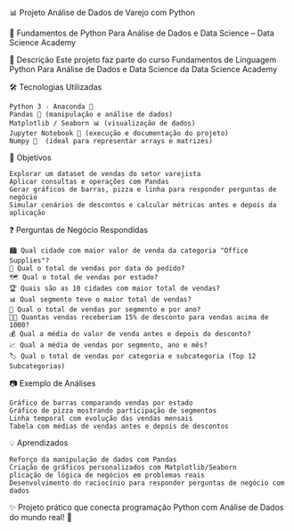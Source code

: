 📊 Projeto Análise de Dados de Varejo com Python

📌 Fundamentos de Python Para Análise de Dados e Data Science – Data Science Academy

📖 Descrição
Este projeto faz parte do curso Fundamentos de Linguagem Python Para Análise de Dados e Data Science da Data Science Academy

🛠 Tecnologias Utilizadas

    Python 3 - Anaconda 🐍  
    Pandas 📑 (manipulação e análise de dados)
    Matplotlib / Seaborn 📊 (visualização de dados)
    Jupyter Notebook 📓 (execução e documentação do projeto)
    Numpy 🔢  (ideal para representar arrays e matrizes)

🎯 Objetivos

    Explorar um dataset de vendas do setor varejista
    Aplicar consultas e operações com Pandas
    Gerar gráficos de barras, pizza e linha para responder perguntas de negócio
    Simular cenários de descontos e calcular métricas antes e depois da aplicação

❓ Perguntas de Negócio Respondidas

    🏙 Qual cidade com maior valor de venda da categoria "Office Supplies"?
    📅 Qual o total de vendas por data do pedido? 
    🗺 Qual o total de vendas por estado? 
    🏆 Quais são as 10 cidades com maior total de vendas?
    📊 Qual segmento teve o maior total de vendas? 
    🍼 Qual o total de vendas por segmento e por ano?
    👨‍💼 Quantas vendas receberiam 15% de desconto para vendas acima de 1000?
    💰 Qual a média do valor de venda antes e depois do desconto?
    📈 Qual a média de vendas por segmento, ano e mês? 
    🏷 Qual o total de vendas por categoria e subcategoria (Top 12 Subcategorias)

📷 Exemplo de Análises

    Gráfico de barras comparando vendas por estado
    Gráfico de pizza mostrando participação de segmentos
    Linha temporal com evolução das vendas mensais
    Tabela com médias de vendas antes e depois de descontos

 💡 Aprendizados
    
    Reforço da manipulação de dados com Pandas
    Criação de gráficos personalizados com Matplotlib/Seaborn
    plicação de lógica de negócios em problemas reais
    Desenvolvimento do raciocínio para responder perguntas de negócio com dados

✨ Projeto prático que conecta programação Python com Análise de Dados do mundo real! 🚀
